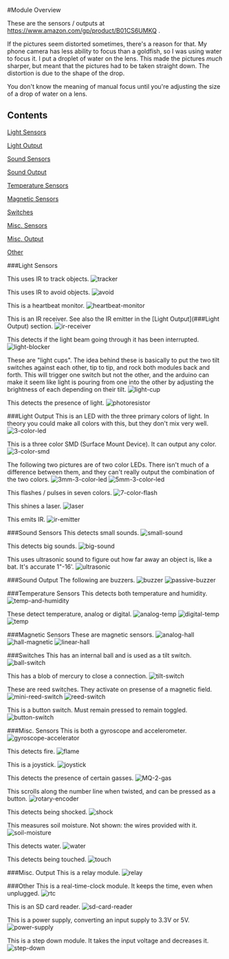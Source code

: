 #Module Overview

These are the sensors / outputs at https://www.amazon.com/gp/product/B01CS6UMKQ . 

If the pictures seem distorted sometimes, there's a reason for that. My phone camera has less ability to focus than a goldfish, so I was using water to focus it. I put a droplet of water on the lens. This made the pictures *much* sharper, but meant that the pictures had to be taken straight down. The distortion is due to the shape of the drop.

You don't know the meaning of manual focus until you're adjusting the size of a drop of water on a lens.

## Contents

[Light Sensors](#light-sensors)

[Light Output](#light-output)

[Sound Sensors](#sound-sensors)

[Sound Output](#sound-output)

[Temperature Sensors](#temperature-sensors)

[Magnetic Sensors](#magnetic-sensors)

[Switches](#switches)

[Misc. Sensors](#misc-sensors)

[Misc. Output](#misc-output)

[Other](#other)



###Light Sensors

This uses IR to track objects.
![tracker](tracker.jpg)

This uses IR to avoid objects.
![avoid](avoid.jpg)

This is a heartbeat monitor.
![heartbeat-monitor](heartbeat-monitor.jpg)

This is an IR receiver. See also the IR emitter in the [Light Output](###Light Output) section.
![ir-receiver](ir-receiver.jpg)

This detects if the light beam going through it has been interrupted.
![light-blocker](light-blocker.jpg)

These are "light cups". The idea behind these is basically to put the two tilt switches against each other, tip to tip, and rock both modules back and forth. This will trigger one switch but not the other, and the arduino can make it seem like light is pouring from one into the other by adjusting the brightness of each depending on their tilt.
![light-cup](light-cup.jpg)

This detects the presence of light.
![photoresistor](photoresistor.jpg)

###Light Output
This is an LED with the three primary colors of light. In theory you could make all colors with this, but they don't mix very well.
![3-color-led](3-color-led.jpg)

This is a three color SMD (Surface Mount Device). It can output any color.
![3-color-smd](3-color-smd.jpg)

The following two pictures are of two color LEDs. There isn't much of a difference between them, and they can't really output the combination of the two colors.
![3mm-3-color-led](3mm-2-color-led.jpg)
![5mm-3-color-led](5mm-2-color-led.jpg)

This flashes / pulses in seven colors.
![7-color-flash](7-color-flash.jpg)

This shines a laser.
![laser](laser.jpg)

This emits IR.
![ir-emitter](ir-emitter.jpg)

###Sound Sensors
This detects small sounds.
![small-sound](small-sound.jpg)

This detects big sounds.
![big-sound](big-sound.jpg)

This uses ultrasonic sound to figure out how far away an object is, like a bat. It's accurate 1"-16'.
![ultrasonic](ultrasonic.jpg)

###Sound Output
The following are buzzers.
![buzzer](buzzer.jpg)
![passive-buzzer](passive-buzzer.jpg)

###Temperature Sensors
This detects both temperature and humidity.
![temp-and-humidity](temp-and-humidity.jpg)

These detect temperature, analog or digital.
![analog-temp](analog-temp.jpg)
![digital-temp](digital-temp.jpg)
![temp](temp.jpg)

###Magnetic Sensors
These are magnetic sensors.
![analog-hall](analog-hall.jpg)
![hall-magnetic](hall-magnetic.jpg)
![linear-hall](linear-hall.jpg)

###Switches
This has an internal ball and is used as a tilt switch.
![ball-switch](ball-switch.jpg)

This has a blob of mercury to close a connection.
![tilt-switch](tilt-switch.jpg)

These are reed switches. They activate on presense of a magnetic field.
![mini-reed-switch](mini-reed-switch.jpg)
![reed-switch](reed-switch.jpg)

This is a button switch. Must remain pressed to remain toggled.
![button-switch](button-switch.jpg)

###Misc. Sensors
This is both a gyroscope and accelerometer.
![gyroscope-accelerator](gyroscope-accelerator.jpg)

This detects fire.
![flame](flame.jpg)

This is a joystick.
![joystick](joystick.jpg)

This detects the presence of certain gasses.
![MQ-2-gas](MQ-2-gas.jpg)

This scrolls along the number line when twisted, and can be pressed as a button.
![rotary-encoder](rotary-encoder.jpg)

This detects being shocked.
![shock](shock.jpg)

This measures soil moisture. Not shown: the wires provided with it.
![soil-moisture](soil-moisture.jpg)

This detects water.
![water](water.jpg)

This detects being touched.
![touch](touch.jpg)

###Misc. Output
This is a relay module.
![relay](relay.jpg)

###Other
This is a real-time-clock module. It keeps the time, even when unplugged. 
![rtc](rtc.jpg)

This is an SD card reader.
![sd-card-reader](sd-card-reader.jpg)

This is a power supply, converting an input supply to 3.3V or 5V.
![power-supply](power-supply.jpg)

This is a step down module. It takes the input voltage and decreases it.
![step-down](step-down.jpg)

